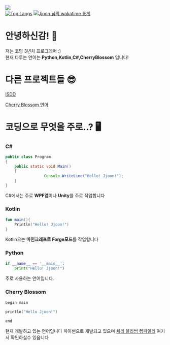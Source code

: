 ![](https://github-readme-stats.vercel.app/api?locale=kr&username=Jjoon0513&show_icons=true&theme=radical)
<br>
[![Top Langs](https://github-readme-stats.vercel.app/api/top-langs/?username=Jjoon0513&locale=kr&hide=C%23,java)](https://github.com/anuraghazra/github-readme-stats)
[![Jjoon 님의 wakatime 통계](https://github-readme-stats.vercel.app/api/wakatime?username=Jjoon0513&layout=compact&locale=kr)](https://github.com/anuraghazra/github-readme-stats)


# 안녕하신감! 👋
저는 코딩 3년차 프로그래머 :)  
현재 다루는 언어는 **Python,Kotlin,C#,CherryBlossom** 입니다!

# 다른 프로젝트들 😎
[ISDD](https://github.com/isddcompany)

[Cherry Blossom 언어](https://github.com/cherryblossomfoundation)


# 코딩으로 무엇을 주로..? 🖥️
### C#
```java
public class Program
{
	public static void Main()
	{
                 Console.WriteLine("Hello! Jjoon!");
	}
}
 ```
C#에서는 주로 **WPF앱**이나 **Unity**를 주로 작업합니다
### Kotlin
```kotlin
fun main(){
    Println("Hello! Jjoon!")
}

 ```
Kotlin으는 **마인크래프트 Forge모드**를 작업합니다
### Python

```python
if __name__ == '__main__':
	print("Hello! Jjoon!")
```
주로 사용하는 언어입니다.

### Cherry Blossom
```cpp
begin main

println("Hello Jjoon!")

end
```
현재 개발하고 있는 언어입니다
파이썬으로 개발되고 있으며
[체리 블라썸 컴파일러](https://github.com/CherryBlossomFoundation/CherryBlossom) 여기서 확인하실수 있읍니다
